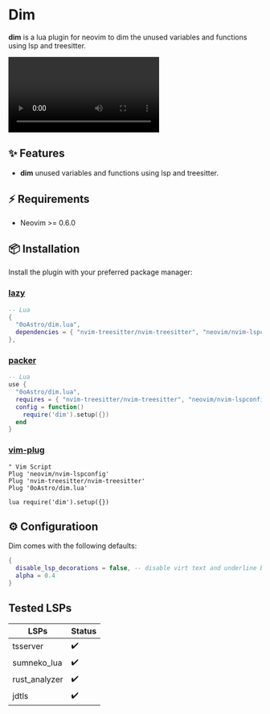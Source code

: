 # Dim

**dim** is a lua plugin for neovim to dim the unused variables and functions using lsp and treesitter.

<video src = "https://user-images.githubusercontent.com/79555780/157270883-da3120c8-b8b2-4036-8063-3b5ce10d4d88.mp4"></video>

## ✨ Features

- **dim** unused variables and functions using lsp and treesitter.

## ⚡️ Requirements

- Neovim >= 0.6.0

## 📦 Installation

Install the plugin with your preferred package manager:

### [lazy](https://github.com/folke/lazy.nvim) 

```lua
-- Lua
{
  "0oAstro/dim.lua",
  dependencies = { "nvim-treesitter/nvim-treesitter", "neovim/nvim-lspconfig" },
},
```

### [packer](https://github.com/wbthomason/packer.nvim)

```lua
-- Lua
use {
  "0oAstro/dim.lua",
  requires = { "nvim-treesitter/nvim-treesitter", "neovim/nvim-lspconfig" },
  config = function()
    require('dim').setup({})
  end
}
```

### [vim-plug](https://github.com/junegunn/vim-plug)

```vim
" Vim Script
Plug 'neovim/nvim-lspconfig'
Plug 'nvim-treesitter/nvim-treesitter'
Plug '0oAstro/dim.lua'

lua require('dim').setup({})
```

## ⚙️ Configuratioon

Dim comes with the following defaults:

```lua
{
  disable_lsp_decorations = false, -- disable virt text and underline by lsp on unused vars and functions
  alpha = 0.4
}
```

## Tested LSPs

| LSPs          | Status |
| ------------- | ------ |
| tsserver      | ✔️     |
| sumneko_lua   | ✔️     |
| rust_analyzer | ✔️     |
| jdtls         | ✔️     |

